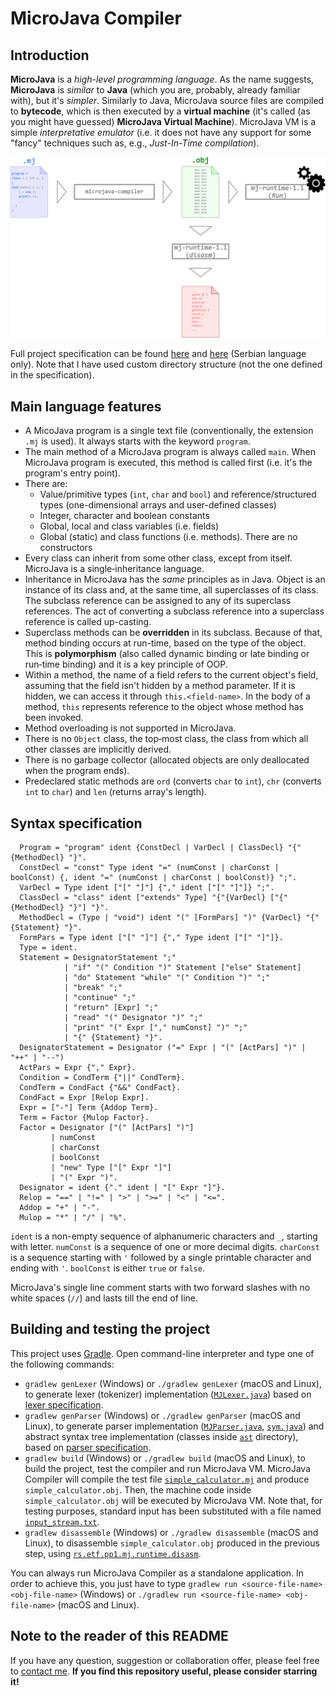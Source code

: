# MicroJava Compiler

## Introduction

**MicroJava** is a *high-level programming language*.
As the name suggests, **MicroJava** is *similar* to **Java** (which you are, probably, already familiar with), but it's *simpler*.
Similarly to Java, MicroJava source files are compiled to **bytecode**, which is then executed by a **virtual machine** (it's called (as you might have guessed) **MicroJava Virtual Machine**). MicroJava VM is a simple *interpretative emulator* (i.e. it does not have any support for some "fancy" techniques such as, e.g., *Just-In-Time compilation*).

![Compilation process](img/compilation.png)

Full project specification can be found [here](https://1drv.ms/b/s!AuZ7wmWsDfythjkXnkK3T5gJ7NIy) and [here](https://1drv.ms/b/s!AuZ7wmWsDfythjgxu8VErKo9wBa7) (Serbian language only).
Note that I have used custom directory structure (not the one defined in the specification).

## Main language features

* A MicoJava program is a single text file (conventionally, the extension `.mj` is used).
  It always starts with the keyword `program`.
* The main method of a MicroJava program is always called `main`.
  When MicroJava program is executed, this method is called first (i.e. it's the program's entry point).
* There are:
  * Value/primitive types (`int`, `char` and `bool`) and reference/structured types (one-dimensional arrays and user-defined classes)
  * Integer, character and boolean constants
  * Global, local and class variables (i.e. fields)
  * Global (static) and class functions (i.e. methods).
    There are no constructors
* Every class can inherit from some other class, except from itself.
  MicroJava is a single‐inheritance language.
* Inheritance in MicroJava has the *same* principles as in Java.
  Object is an instance of its class and, at the same time, all superclasses of its class.
  The subclass reference can be assigned to any of its superclass references.
  The act of converting a subclass reference into a superclass reference is called up-casting.
* Superclass methods can be **overridden** in its subclass.
  Because of that, method binding occurs at run-time, based on the type of the object.
  This is **polymorphism** (also called dynamic binding or late binding or run‐time binding) and it is a key principle of OOP.
* Within a method, the name of a field refers to the current object's field, assuming that the field isn't hidden by a method parameter.
  If it is hidden, we can access it through `this.<field-name>`.
  In the body of a method, `this` represents reference to the object whose method has been invoked.
* Method overloading is not supported in MicroJava.
* There is no `Object` class, the top‐most class, the class from which all other classes are implicitly derived.
* There is no garbage collector (allocated objects are only deallocated when the program ends).
* Predeclared static methods are `ord` (converts `char` to `int`), `chr` (converts `int` to `char`) and `len` (returns array's length).
  

## Syntax specification

```
  Program = "program" ident {ConstDecl | VarDecl | ClassDecl} "{" {MethodDecl} "}".
  ConstDecl = "const" Type ident "=" (numConst | charConst | boolConst) {, ident "=" (numConst | charConst | boolConst)} ";".
  VarDecl = Type ident ["[" "]"] {"," ident ["[" "]"]} ";".
  ClassDecl = "class" ident ["extends" Type] "{"{VarDecl} ["{" {MethodDecl} "}"] "}".
  MethodDecl = (Type | "void") ident "(" [FormPars] ")" {VarDecl} "{" {Statement} "}".
  FormPars = Type ident ["[" "]"] {"," Type ident ["[" "]"]}.
  Type = ident.
  Statement = DesignatorStatement ";"
            | "if" "(" Condition ")" Statement ["else" Statement]
            | "do" Statement "while" "(" Condition ")" ";"
            | "break" ";"
            | "continue" ";"
            | "return" [Expr] ";"
            | "read" "(" Designator ")" ";"
            | "print" "(" Expr ["," numConst] ")" ";"
            | "{" {Statement} "}".
  DesignatorStatement = Designator ("=" Expr | "(" [ActPars] ")" | "++" | "‐‐")
  ActPars = Expr {"," Expr}.
  Condition = CondTerm {"||" CondTerm}.
  CondTerm = CondFact {"&&" CondFact}.
  CondFact = Expr [Relop Expr].
  Expr = ["‐"] Term {Addop Term}.
  Term = Factor {Mulop Factor}.
  Factor = Designator ["(" [ActPars] ")"]
         | numConst
         | charConst
         | boolConst
         | "new" Type ["[" Expr "]"]
         | "(" Expr ")".
  Designator = ident {"." ident | "[" Expr "]"}.
  Relop = "==" | "!=" | ">" | ">=" | "<" | "<=".
  Addop = "+" | "‐".
  Mulop = "*" | "/" | "%".
```

`ident` is a non-empty sequence of alphanumeric characters and `_`, starting with letter.
`numConst` is a sequence of one or more decimal digits.
`charConst` is a sequence starting with `'` followed by a single printable character and ending with `'`.
`boolConst` is either `true` or `false`.

MicroJava's single line comment starts with two forward slashes with no white spaces (`//`) and lasts till the end of line.

## Building and testing the project

This project uses [Gradle](https://docs.gradle.org/current/userguide/userguide.html).
Open command-line interpreter and type one of the following commands:

* `gradlew genLexer` (Windows) or `./gradlew genLexer` (macOS and Linux), to generate lexer (tokenizer) implementation ([`MJLexer.java`](src/main/java/askov/schoolprojects/compilerconstruction/mjcompiler/MJLexer.java)) based on [lexer specification](src/main/spec/mjlexer.flex).
* `gradlew genParser` (Windows) or `./gradlew genParser` (macOS and Linux), to generate parser implementation ([`MJParser.java`](src/main/java/askov/schoolprojects/compilerconstruction/mjcompiler/MJParser.java), [`sym.java`](src/main/java/askov/schoolprojects/compilerconstruction/mjcompiler/sym.java)) and abstract syntax tree implementation (classes inside [`ast`](src/main/java/askov/schoolprojects/compilerconstruction/mjcompiler/ast) directory), based on [parser specification](src/main/spec/mjparser.cup).
* `gradlew build` (Windows) or `./gradlew build` (macOS and Linux), to build the project, test the compiler and run MicroJava VM. MicroJava Compiler will compile the test file [`simple_calculator.mj`](src/test/resources/simple_calculator.mj) and produce `simple_calculator.obj`. Then, the machine code inside `simple_calculator.obj` will be executed by MicroJava VM.
Note that, for testing purposes, standard input has been substituted with a file named [`input_stream.txt`](src/test/resources/input_stream.txt).
* `gradlew disassemble` (Windows) or `./gradlew disassemble` (macOS and Linux), to disassemble `simple_calculator.obj` produced in the previous step, using [`rs.etf.pp1.mj.runtime.disasm`](libs/mj-runtime-1.1.jar).

You can always run MicroJava Compiler as a standalone application.
In order to achieve this, you just have to type `gradlew run <source-file-name> <obj-file-name>` (Windows) or `./gradlew run <source-file-name> <obj-file-name>` (macOS and Linux).

## Note to the reader of this README

If you have any question, suggestion or collaboration offer, please feel free to [contact me](mailto:danijel.askov@gmail.com).
**If you find this repository useful, please consider starring it!**
